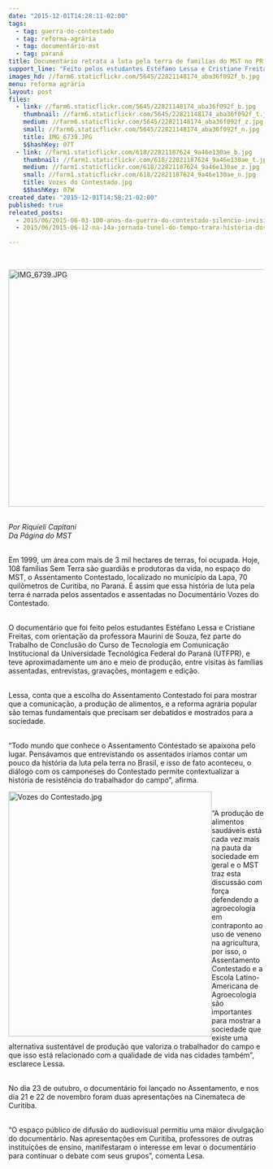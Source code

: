 ```yaml
---
date: "2015-12-01T14:28:11-02:00"
tags:
  - tag: guerra-do-contestado
  - tag: reforma-agrária
  - tag: documentário-mst
  - tag: paraná
title: Documentário retrata a luta pela terra de famílias do MST no PR
support_line: "Feito pelos estudantes Estéfano Lessa e Cristiane Freitas como parte do Trabalho de Conclusão do Curso de Tecnologia em Comunicação, o filme retrata a história do Assentamento Contestado no município da Lapa."
images_hd: //farm6.staticflickr.com/5645/22821148174_aba36f092f_b.jpg
menu: reforma agrária
layout: post
files:
  - link: //farm6.staticflickr.com/5645/22821148174_aba36f092f_b.jpg
    thumbnail: //farm6.staticflickr.com/5645/22821148174_aba36f092f_t.jpg
    medium: //farm6.staticflickr.com/5645/22821148174_aba36f092f_z.jpg
    small: //farm6.staticflickr.com/5645/22821148174_aba36f092f_n.jpg
    title: IMG_6739.JPG
    $$hashKey: 07T
  - link: //farm1.staticflickr.com/618/22821187624_9a46e130ae_b.jpg
    thumbnail: //farm1.staticflickr.com/618/22821187624_9a46e130ae_t.jpg
    medium: //farm1.staticflickr.com/618/22821187624_9a46e130ae_z.jpg
    small: //farm1.staticflickr.com/618/22821187624_9a46e130ae_n.jpg
    title: Vozes do Contestado.jpg
    $$hashKey: 07W
created_date: "2015-12-01T14:58:21-02:00"
published: true
releated_posts:
  - 2015/06/2015-06-03-100-anos-da-guerra-do-contestado-silencio-invisibilidade-e-miseria.md
  - 2015/06/2015-06-12-na-14a-jornada-tunel-do-tempo-trara-historia-dos-100-anos-da-guerra-do-contestado.md

---
```

<p>&nbsp;</p>

<p><img alt="IMG_6739.JPG" height="467" src="//farm1.staticflickr.com/704/23423066386_6e8ee03ef5_b.jpg" width="700" /></p>

<p><br />
<em>Por Riquieli Capitani<br />
Da P&aacute;gina do MST</em></p>

<p><br />
Em 1999, um &aacute;rea com mais de 3 mil hectares de terras, foi ocupada. Hoje, 108 fam&iacute;lias Sem Terra s&atilde;o guardi&atilde;s e produtoras da vida, no espa&ccedil;o do MST, o Assentamento Contestado, localizado no munic&iacute;pio da Lapa, 70 quil&ocirc;metros de Curitiba, no Paran&aacute;. &Eacute; assim que essa hist&oacute;ria de luta pela terra &eacute; narrada pelos assentados e assentadas no Document&aacute;rio Vozes do Contestado.</p>

<p><br />
O document&aacute;rio que foi feito pelos estudantes Est&eacute;fano Lessa e Cristiane Freitas, com orienta&ccedil;&atilde;o da professora Maurini de Souza, fez parte do Trabalho de Conclus&atilde;o do Curso de Tecnologia em Comunica&ccedil;&atilde;o Institucional da Universidade Tecnol&oacute;gica Federal do Paran&aacute; (UTFPR), e teve aproximadamente um ano e meio de produ&ccedil;&atilde;o, entre visitas &agrave;s fam&iacute;lias assentadas, entrevistas, grava&ccedil;&otilde;es, montagem e edi&ccedil;&atilde;o.</p>

<p><br />
Lessa, conta que a escolha do Assentamento Contestado foi para mostrar que a comunica&ccedil;&atilde;o, a produ&ccedil;&atilde;o de alimentos, e a reforma agr&aacute;ria popular s&atilde;o temas fundamentais que precisam ser debatidos e mostrados para a sociedade.</p>

<p><br />
&ldquo;Todo mundo que conhece o Assentamento Contestado se apaixona pelo lugar. Pens&aacute;vamos que entrevistando os assentados ir&iacute;amos contar um pouco da hist&oacute;ria da luta pela terra no Brasil, e isso de fato aconteceu, o di&aacute;logo com os camponeses do Contestado permite contextualizar a hist&oacute;ria de resist&ecirc;ncia do trabalhador do campo&rdquo;, afirma.</p>

<p><img alt="Vozes do Contestado.jpg" height="482" src="//farm1.staticflickr.com/618/22821187624_9a46e130ae_b.jpg" style="float:left" width="400" /><br />
<br />
&ldquo;A produ&ccedil;&atilde;o de alimentos saud&aacute;veis est&aacute; cada vez mais na pauta da sociedade em geral e o MST traz esta discuss&atilde;o com for&ccedil;a defendendo a agroecologia em contraponto ao uso de veneno na agricultura, por isso, o Assentamento Contestado e a Escola Latino-Americana de Agroecologia s&atilde;o importantes para mostrar a sociedade que existe uma alternativa sustent&aacute;vel de produ&ccedil;&atilde;o que valoriza o trabalhador do campo e que isso est&aacute; relacionado com a qualidade de vida nas cidades tamb&eacute;m&rdquo;, esclarece Lessa.</p>

<p><br />
No dia 23 de outubro, o document&aacute;rio foi lan&ccedil;ado no Assentamento, e nos dia 21 e 22 de novembro foram duas apresenta&ccedil;&otilde;es na Cinemateca de Curitiba.</p>

<p><br />
&ldquo;O espa&ccedil;o p&uacute;blico de difus&atilde;o do audiovisual permitiu uma maior divulga&ccedil;&atilde;o do document&aacute;rio. Nas apresenta&ccedil;&otilde;es em Curitiba, professores de outras institui&ccedil;&otilde;es de ensino, manifestaram o interesse em levar o document&aacute;rio para continuar o debate com seus grupos&rdquo;, comenta Lesa.</p>
